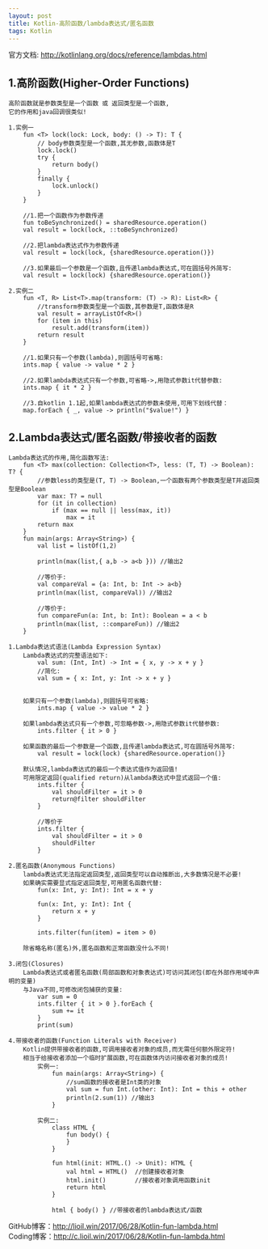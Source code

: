 ```yaml
---
layout: post
title: Kotlin-高阶函数/lambda表达式/匿名函数
tags: Kotlin
---
```

官方文档: http://kotlinlang.org/docs/reference/lambdas.html
    
## 1.高阶函数(Higher-Order Functions)
    高阶函数就是参数类型是一个函数 或 返回类型是一个函数,
    它的作用和java回调很类似!

    1.实例一
        fun <T> lock(lock: Lock, body: () -> T): T {
            // body参数类型是一个函数,其无参数,函数体是T
            lock.lock()
            try {
                return body()
            }
            finally {
                lock.unlock()
            }
        }

        //1.把一个函数作为参数传递
        fun toBeSynchronized() = sharedResource.operation()
        val result = lock(lock, ::toBeSynchronized)

        //2.把lambda表达式作为参数传递
        val result = lock(lock, {sharedResource.operation()})

        //3.如果最后一个参数是一个函数,且传递lambda表达式,可在圆括号外简写:
        val result = lock(lock) {sharedResource.operation()}

    2.实例二
        fun <T, R> List<T>.map(transform: (T) -> R): List<R> {
            //transform参数类型是一个函数,其参数是T,函数体是R
            val result = arrayListOf<R>()
            for (item in this)
                result.add(transform(item))
            return result
        } 

        //1.如果只有一个参数(lambda),则圆括号可省略:
        ints.map { value -> value * 2 }

        //2.如果lambda表达式只有一个参数,可省略->,用隐式参数it代替参数:
        ints.map { it * 2 }
    
        //3.自kotlin 1.1起,如果lambda表达式的参数未使用,可用下划线代替：
        map.forEach { _, value -> println("$value!") }

## 2.Lambda表达式/匿名函数/带接收者的函数
    Lambda表达式的作用,简化函数写法:
        fun <T> max(collection: Collection<T>, less: (T, T) -> Boolean): T? {
            //参数less的类型是(T, T) -> Boolean,一个函数有两个参数类型是T并返回类型是Boolean
            var max: T? = null
            for (it in collection)
                if (max == null || less(max, it))
                    max = it
            return max
        }
        fun main(args: Array<String>) {
            val list = listOf(1,2)

            println(max(list,{ a,b -> a<b })) //输出2

            //等价于:
            val compareVal = {a: Int, b: Int -> a<b}
            println(max(list, compareVal)) //输出2

            //等价于:
            fun compareFun(a: Int, b: Int): Boolean = a < b
            println(max(list, ::compareFun)) //输出2
        }

    1.Lambda表达式语法(Lambda Expression Syntax)
        Lambda表达式的完整语法如下:       
            val sum: (Int, Int) -> Int = { x, y -> x + y }
            //简化:
            val sum = { x: Int, y: Int -> x + y }
        

        如果只有一个参数(lambda),则圆括号可省略:
            ints.map { value -> value * 2 }

        如果lambda表达式只有一个参数,可忽略参数->,用隐式参数it代替参数:
            ints.filter { it > 0 }

        如果函数的最后一个参数是一个函数,且传递lambda表达式,可在圆括号外简写:
            val result = lock(lock) {sharedResource.operation()}

        默认情况,lambda表达式的最后一个表达式值作为返回值!
        可用限定返回(qualified return)从lambda表达式中显式返回一个值:        
            ints.filter {
                val shouldFilter = it > 0 
                return@filter shouldFilter
            }

            //等价于
            ints.filter {
                val shouldFilter = it > 0 
                shouldFilter
            }

    2.匿名函数(Anonymous Functions)
        lambda表达式无法指定返回类型,返回类型可以自动推断出,大多数情况是不必要!
        如果确实需要显式指定返回类型,可用匿名函数代替:
            fun(x: Int, y: Int): Int = x + y

            fun(x: Int, y: Int): Int {
                return x + y
            }
          
            ints.filter(fun(item) = item > 0)

        除省略名称(匿名)外,匿名函数和正常函数没什么不同!

    3.闭包(Closures)
        Lambda表达式或者匿名函数(局部函数和对象表达式)可访问其闭包(即在外部作用域中声明的变量)
        与Java不同,可修改闭包捕获的变量:
            var sum = 0
            ints.filter { it > 0 }.forEach {
                sum += it
            }
            print(sum)

    4.带接收者的函数(Function Literals with Receiver)
        Kotlin提供带接收者的函数,可调用接收者对象的成员,而无需任何额外限定符!
        相当于给接收者添加一个临时扩展函数,可在函数体内访问接收者对象的成员!
            实例一:
                fun main(args: Array<String>) {
                    //sum函数的接收者是Int类的对象
                    val sum = fun Int.(other: Int): Int = this + other
                    println(2.sum(1)) //输出3
                }
            
            实例二:            
                class HTML {
                    fun body() {                        
                    }             
                }

                fun html(init: HTML.() -> Unit): HTML {
                    val html = HTML()  //创建接收者对象
                    html.init()        //接收者对象调用函数init
                    return html
                }

                html { body() } //带接收者的lambda表达式/函数
    
GitHub博客：http://lioil.win/2017/06/28/Kotlin-fun-lambda.html   
Coding博客：http://c.lioil.win/2017/06/28/Kotlin-fun-lambda.html